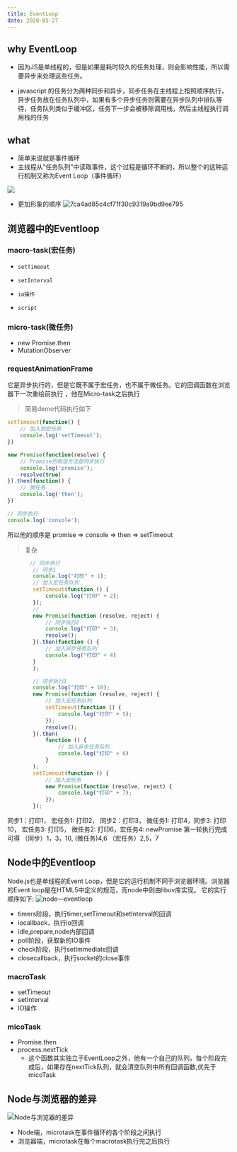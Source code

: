 ```yaml
---
title: EventLoop
date: 2020-05-27
---
```


## why EventLoop

* 因为JS是单线程的，但是如果是耗时较久的任务处理，则会影响性能，所以需要异步来处理这些任务。

* javascript 的任务分为两种同步和异步，同步任务在主线程上按照顺序执行，异步任务放在任务队列中，如果有多个异步任务则需要在异步队列中排队等待，任务队列类似于缓冲区，任务下一步会被移除调用栈，然后主线程执行调用栈的任务

## what

* 简单来说就是事件循环
* 主线程从"任务队列"中读取事件，这个过程是循环不断的，所以整个的这种运行机制又称为Event Loop（事件循环）

![](https://tva1.sinaimg.cn/large/007S8ZIlly1ghu94j7fqaj30c40lf76j.jpg)

* 更加形象的顺序
![7ca4ad85c4cf71f30c9319a9bd9ee795](https://tva1.sinaimg.cn/large/007S8ZIlly1ghu94mnpoqj30no0l4q3r.jpg)


## 浏览器中的Eventloop

### macro-task(宏任务)

*     setTimeout
*     setInterval
*     io操作
*     script

### micro-task(微任务)

* new Promise.then
* MutationObserver

### requestAnimationFrame
它是异步执行的，但是它既不属于宏任务，也不属于微任务。它的回调函数在浏览器下一次重绘前执行
，他在Micro-task之后执行

> 简易demo代码执行如下

```js
setTimeout(function() {
    // 加入到宏任务
    console.log('setTimeout');
})

new Promise(function(resolve) {
    // Promise的构造方法是同步执行
    console.log('promise');
    resolve(true)
}).then(function() {
    // 微任务
    console.log('then');
})

// 同步执行
console.log('console');
```
所以他的顺序是 promise => console => then => setTimeout

> 复杂

```js
       // 同步执行
        // 同步1
        console.log("打印" + 1);
        // 加入宏任务队列
        setTimeout(function () {
            console.log("打印" + 2);
        });
        //
        new Promise(function (resolve, reject) {
            // 同步执行2
            console.log("打印" + 3);
            resolve();
        }).then(function () {
            // 加入异步任务队列
            console.log("打印" + 4)
        }
        );

        // 同步执行3
        console.log("打印" + 10);
        new Promise(function (resolve, reject) {
            // 加入宏任务队列  
            setTimeout(function () {
                console.log("打印" + 5);
            });
            resolve();
        }).then(
            function () {
                // 加入异步任务队列
                console.log("打印" + 6)
            }
        );
        setTimeout(function () {
            // 加入宏任务  
            new Promise(function (resolve, reject) {
                console.log("打印" + 7);
            });
        });
```
同步1：打印1， 宏任务1: 打印2， 同步2：打印3， 微任务1: 打印4，同步3: 打印10， 宏任务3: 打印5， 微任务2: 打印6，宏任务4: newPromise
第一轮执行完成可得 （同步）1，3，10, (微任务)4,6 （宏任务）2,5，7


## Node中的Eventloop
Node.js也是单线程的Event Loop，但是它的运行机制不同于浏览器环境。浏览器的Event loop是在HTML5中定义的规范，而node中则由libuv库实现。
它的实行顺序如下: 
![node—eventloop](https://tva1.sinaimg.cn/large/007S8ZIlly1ghu94jff2mj309z097jr6.jpg)

* timers阶段，执行timer,setTimeout和setInterval的回调
* iocallback，执行io回调
* idle,prepare,node内部回调
* poll阶段，获取新的IO事件
* check阶段，执行setImmediate回调
* closecallback，执行socket的close事件


### macroTask

* setTimeout
* setInterval
* IO操作

### micoTask

* Promise.then
* process.nextTick
    * 这个函数其实独立于EventLoop之外，他有一个自己的队列，每个阶段完成后，如果存在nextTick队列，就会清空队列中所有回调函数,优先于micoTask

## Node与浏览器的差异

![Node与浏览器的差异](https://tva1.sinaimg.cn/large/007S8ZIlly1ghu94j374zj30t709kjrv.jpg)

* Node端，microtask在事件循环的各个阶段之间执行
* 浏览器端，microtask在每个macrotask执行完之后执行
